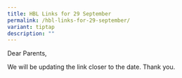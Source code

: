 ```yaml
---
title: HBL Links for 29 September
permalink: /hbl-links-for-29-september/
variant: tiptap
description: ""
---
```

<p>Dear Parents,</p>
<p>We will be updating the link closer to the date. Thank you.</p>